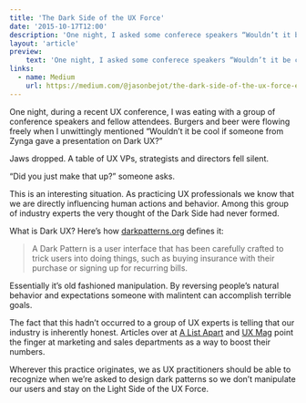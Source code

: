 ```yaml
---
title: 'The Dark Side of the UX Force'
date: '2015-10-17T12:00'
description: 'One night, I asked some conferece speakers “Wouldn’t it be cool if someone from Zynga gave a presentation on Dark UX?” Jaws dropped.'
layout: 'article'
preview:
    text: 'One night, I asked some conferece speakers “Wouldn’t it be cool if someone from Zynga gave a presentation on Dark UX?” Jaws dropped.'
links:
  - name: Medium
    url: https://medium.com/@jasonbejot/the-dark-side-of-the-ux-force-e32897555bcf
---
```


One night, during a recent UX conference, I was eating with a group of conference speakers and fellow attendees. Burgers and beer were flowing freely when I unwittingly mentioned “Wouldn’t it be cool if someone from Zynga gave a presentation on Dark UX?”

Jaws dropped. A table of UX VPs, strategists and directors fell silent.

“Did you just make that up?” someone asks.

This is an interesting situation. As practicing UX professionals we know that we are directly influencing human actions and behavior. Among this group of industry experts the very thought of the Dark Side had never formed.

What is Dark UX? Here’s how [darkpatterns.org](http://darkpatterns.org/) defines it:

> A Dark Pattern is a user interface that has been carefully crafted to trick users into doing things, such as buying insurance with their purchase or signing up for recurring bills.

Essentially it’s old fashioned manipulation. By reversing people’s natural behavior and expectations someone with malintent can accomplish terrible goals.

The fact that this hadn’t occurred to a group of UX experts is telling that our industry is inherently honest. Articles over at [A List Apart](http://alistapart.com/article/dark-patterns-deception-vs.-honesty-in-ui-design) and [UX Mag](https://uxmag.com/articles/throwing-light-on-dark-ux-with-design-awareness) point the finger at marketing and sales departments as a way to boost their numbers.

Wherever this practice originates, we as UX practitioners should be able to recognize when we’re asked to design dark patterns so we don’t manipulate our users and stay on the Light Side of the UX Force.